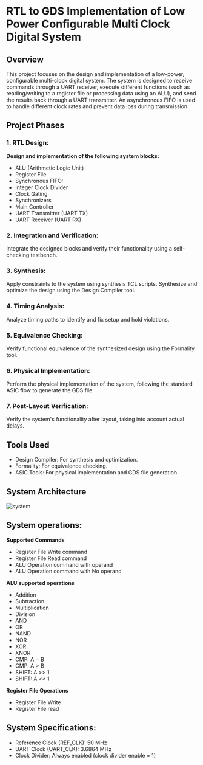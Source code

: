 # RTL to GDS Implementation of Low Power Configurable Multi Clock Digital System
## Overview
This project focuses on the design and implementation of a low-power, configurable multi-clock digital system. The system is designed to receive commands through a UART receiver, execute different functions (such as reading/writing to a register file or processing data using an ALU), and send the results back through a UART transmitter. An asynchronous FIFO is used to handle different clock rates and prevent data loss during transmission.
## Project Phases
### 1. RTL Design:
  **Design and implementation of the following system blocks:**
  - ALU (Arithmetic Logic Unit)
  - Register File
  - Synchronous FIFO:
  - Integer Clock Divider
  - Clock Gating
  - Synchronizers
  - Main Controller
  - UART Transmitter (UART TX)
  - UART Receiver (UART RX)
### 2.  Integration and Verification:
Integrate the designed blocks and verify their functionality using a self-checking testbench.
### 3.  Synthesis:
Apply constraints to the system using synthesis TCL scripts.
Synthesize and optimize the design using the Design Compiler tool.
### 4.  Timing Analysis:
Analyze timing paths to identify and fix setup and hold violations.
### 5.  Equivalence Checking:
Verify functional equivalence of the synthesized design using the Formality tool.
### 6.  Physical Implementation:
Perform the physical implementation of the system, following the standard ASIC flow to generate the GDS file.
### 7.  Post-Layout Verification:
Verify the system's functionality after layout, taking into account actual delays.

## Tools Used
- Design Compiler: For synthesis and optimization.
- Formality: For equivalence checking.
- ASIC Tools: For physical implementation and GDS file generation.

## System Architecture
![system](https://github.com/user-attachments/assets/c46b4f86-f469-44cc-8495-fe829af898f5)

## System operations:
**Supported Commands**
- Register File Write command
- Register File Read command
- ALU Operation command with operand
- ALU Operation command with No operand
  
**ALU supported operations**
- Addition
- Subtraction
- Multiplication
- Division
- AND
- OR
- NAND
- NOR
- XOR
- XNOR
- CMP: A = B
- CMP: A > B
- SHIFT: A >> 1
- SHIFT: A << 1
  
**Register File Operations**
- Register File Write
- Register File read

## System Specifications:
- Reference Clock (REF_CLK): 50 MHz
- UART Clock (UART_CLK): 3.6864 MHz
- Clock Divider: Always enabled (clock divider enable = 1)
